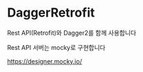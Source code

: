 # DaggerRetrofit

Rest API(Retrofit)와 Dagger2를 함께 사용합니다

Rest API 서버는 mocky로 구현합니다

https://designer.mocky.io/
